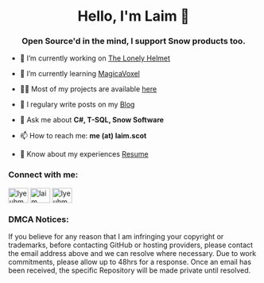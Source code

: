 <h1 align="center">Hello, I'm Laim 🧸</h1>
<h3 align="center">Open Source'd in the mind, I support Snow products too.</h3>

- 🔭 I’m currently working on [The Lonely Helmet](https://store.steampowered.com/app/1730310/The_Lonely_Helmet/)

- 🌱 I’m currently learning [MagicaVoxel](https://github.com/Laim/magicaVoxelModels)

- 👨‍💻 Most of my projects are available [here](https://laim.scot/projects)

- 📝 I regulary write posts on my [Blog](https://laim.scot/blog)

- 💬 Ask me about **C#, T-SQL, Snow Software**

- 📫 How to reach me: **me (at) laim.scot**

- 📄 Know about my experiences [Resume](https://laim.scot/resume)

<h3 align="left">Connect with me:</h3>
<p align="left">
<a href="https://twitter.com/lyeuhm" target="blank"><img align="center" src="https://cdn.jsdelivr.net/npm/simple-icons@3.0.1/icons/twitter.svg" alt="lyeuhm" height="30" width="40" /></a>
<a href="https://linkedin.com/in/laim" target="blank"><img align="center" src="https://cdn.jsdelivr.net/npm/simple-icons@3.0.1/icons/linkedin.svg" alt="laim" height="30" width="40" /></a>
<a href="https://instagram.com/lyeuhm" target="blank"><img align="center" src="https://cdn.jsdelivr.net/npm/simple-icons@3.0.1/icons/instagram.svg" alt="lyeuhm" height="30" width="40" /></a>
</p>

<h3 align="left">DMCA Notices:</h3>
<p align="left">If you believe for any reason that I am infringing your copyright or trademarks, before contacting GitHub or hosting providers, please contact the email address above and we can resolve where necessary.  Due to work commitments, please allow up to 48hrs for a response.  Once an email has been received, the specific Repository will be made private until resolved.</p>
